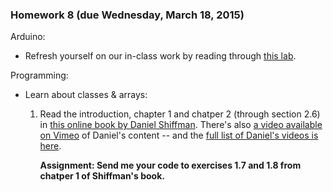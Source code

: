 ### Homework 8 (due Wednesday, March 18, 2015)

Arduino:
- Refresh yourself on our in-class work by reading through [this lab](https://itp.nyu.edu/physcomp/labs/motors-and-transistors/dc-motor-control-using-an-h-bridge/).

Programming:
- Learn about classes & arrays:
  1. Read the introduction, chapter 1 and chatper 2 (through section 2.6) in [this online book by Daniel Shiffman](http://natureofcode.com/book/introduction/). There's also [a video available on Vimeo](https://vimeo.com/59028633) of Daniel's content -- and the [full list of Daniel's videos is here](https://vimeo.com/shiffman/videos/sort:alphabetical/format:thumbnail).
     
     **Assignment: Send me your code to exercises 1.7 and 1.8 from chatper 1 of Shiffman's book.**

